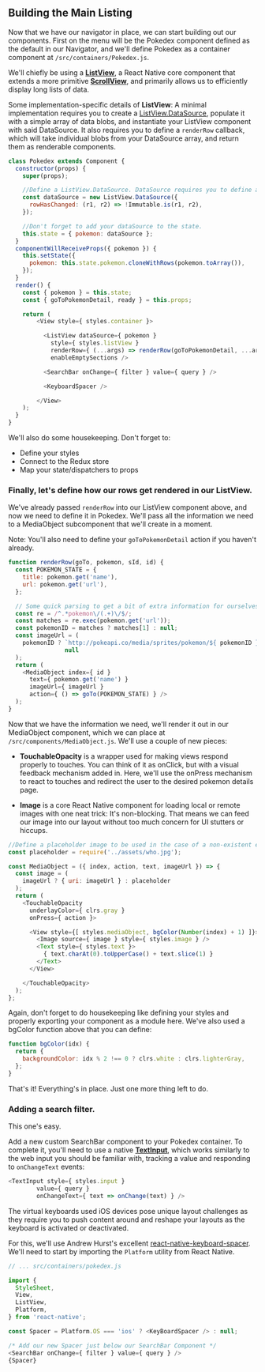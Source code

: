 ## Building the Main Listing

Now that we have our navigator in place, we can start building out our components. First on the menu will be the Pokedex component defined as the default in our Navigator, and we'll define Pokedex as a container component at `/src/containers/Pokedex.js`.

We'll chiefly be using a [**ListView**](https://facebook.github.io/react-native/docs/listview.html), a React Native core component that extends a more primitive [**ScrollView**](https://facebook.github.io/react-native/docs/scrollview.html), and primarily allows us to efficiently display long lists of data.

Some implementation-specific details of **ListView**: A minimal implementation requires you to create a [ListView.DataSource](https://facebook.github.io/react-native/docs/listviewdatasource.html), populate it with a simple array of data blobs, and instantiate your ListView component with said DataSource. It also requires you to define a `renderRow` callback, which will take individual blobs from your DataSource array, and return them as renderable components.

```javascript
class Pokedex extends Component {
  constructor(props) {
    super(props);

    //Define a ListView.DataSource. DataSource requires you to define a rowHasChanged, comparator, and we'll use Immutable.is here for that.
    const dataSource = new ListView.DataSource({
      rowHasChanged: (r1, r2) => !Immutable.is(r1, r2),
    });

    //Don't forget to add your dataSource to the state.
    this.state = { pokemon: dataSource };
  }
  componentWillReceiveProps({ pokemon }) {
    this.setState({
      pokemon: this.state.pokemon.cloneWithRows(pokemon.toArray()),
    });
  }
  render() {
    const { pokemon } = this.state;
    const { goToPokemonDetail, ready } = this.props;

    return (
        <View style={ styles.container }>

          <ListView dataSource={ pokemon }
            style={ styles.listView }
            renderRow={ (...args) => renderRow(goToPokemonDetail, ...args) }
            enableEmptySections />

          <SearchBar onChange={ filter } value={ query } />

          <KeyboardSpacer />

        </View>
    );
  }
}
```

We'll also do some housekeeping. Don't forget to:

* Define your styles
* Connect to the Redux store
* Map your state/dispatchers to props

### Finally, let's define how our rows get rendered in our ListView.

We've already passed `renderRow` into our ListView component above, and now we need to define it in Pokedex. We'll pass all the information we need to a MediaObject subcomponent that we'll create in a moment.

Note: You'll also need to define your `goToPokemonDetail` action if you haven't already.


```javascript
function renderRow(goTo, pokemon, sId, id) {
  const POKEMON_STATE = {
    title: pokemon.get('name'),
    url: pokemon.get('url'),
  };

  // Some quick parsing to get a bit of extra information for ourselves
  const re = /^.*pokemon\/(.+)\/$/;
  const matches = re.exec(pokemon.get('url'));
  const pokemonID = matches ? matches[1] : null;
  const imageUrl = (
    pokemonID ? `http://pokeapi.co/media/sprites/pokemon/${ pokemonID }.png` :
                null
  );
  return (
    <MediaObject index={ id }
      text={ pokemon.get('name') }
      imageUrl={ imageUrl }
      action={ () => goTo(POKEMON_STATE) } />
  );
}
```

Now that we have the information we need, we'll render it out in our MediaObject component, which we can place at `/src/components/MediaObject.js`. We'll use a couple of new pieces:

* **TouchableOpacity** is a wrapper used for making views respond properly to touches. You can think of it as onClick, but with a visual feedback mechanism added in. Here, we'll use the onPress mechanism to react to touches and redirect the user to the desired pokemon details page.

* **Image** is a core React Native component for loading local or remote images with one neat trick: It's non-blocking. That means we can feed our image into our layout without too much concern for UI stutters or hiccups.

```javascript
//Define a placeholder image to be used in the case of a non-existent external resource
const placeholder = require('../assets/who.jpg');

const MediaObject = ({ index, action, text, imageUrl }) => {
  const image = (
    imageUrl ? { uri: imageUrl } : placeholder
  );
  return (
    <TouchableOpacity
      underlayColor={ clrs.gray }
      onPress={ action }>

      <View style={[ styles.mediaObject, bgColor(Number(index) + 1) ]}>
        <Image source={ image } style={ styles.image } />
        <Text style={ styles.text }>
          { text.charAt(0).toUpperCase() + text.slice(1) }
        </Text>
      </View>

    </TouchableOpacity>
  );
};

```

Again, don't forget to do housekeeping like defining your styles and properly exporting your component as a module here. We've also used a bgColor function above that you can define:

```javascript
function bgColor(idx) {
  return {
    backgroundColor: idx % 2 !== 0 ? clrs.white : clrs.lighterGray,
  };
}
```


That's it! Everything's in place. Just one more thing left to do.


### Adding a search filter.



This one's easy.

Add a new custom SearchBar component to your Pokedex container. To complete it, you'll need to use a native [**TextInput**](https://facebook.github.io/react-native/docs/textinput.html), which works similarly to the web input you should be familiar with, tracking a value and responding to `onChangeText` events:

```javascript
<TextInput style={ styles.input }
        value={ query }
        onChangeText={ text => onChange(text) } />
```

The virtual keyboards used iOS devices pose unique layout challenges as they require you to push content around and reshape your layouts as the keyboard is activated or deactivated.

For this, we'll use Andrew Hurst's excellent [react-native-keyboard-spacer](https://github.com/Andr3wHur5t/react-native-keyboard-spacer). We'll need to start by importing the `Platform` utility from React Native.

```javascript
// ... src/containers/pokedex.js

import {
  StyleSheet,
  View,
  ListView,
  Platform,
} from 'react-native';

const Spacer = Platform.OS === 'ios' ? <KeyBoardSpacer /> : null;

/* Add our new Spacer just below our SearchBar Component */
<SearchBar onChange={ filter } value={ query } />
{Spacer}
```

